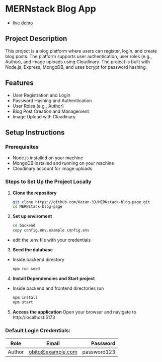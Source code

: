 ﻿# MERNstack Blog App

- [live demo](https://awwblogs.netlify.app)
## Project Description
This project is a blog platform where users can register, login, and create blog posts. The platform supports user authentication, user roles (e.g., Author), and image uploads using Cloudinary. The project is built with Node.js, Express, MongoDB, and uses bcrypt for password hashing.

## Features
- User Registration and Login
- Password Hashing and Authentication
- User Roles (e.g., Author)
- Blog Post Creation and Management
- Image Upload with Cloudinary

## Setup Instructions

### Prerequisites
- Node.js installed on your machine
- MongoDB installed and running on your machine
- Cloudinary account for image uploads

### Steps to Set Up the Project Locally

1. **Clone the repository**
   ```bash
   git clone https://github.com/Ketan-33/MERNstack-blog-page.git
   cd MERNstack-blog-page

2. **Set up enviroment**
   ```bash
   cd backend
   copy config.env.example config.env
- edit the .env file with your credentials

3. **Seed the database**
- Inside backend directory
  ```bash
  npm run seed

4. **Install Dependencies and Start project**
- Inside backend and frontend directories run
  ```bash
  npm install
  npm start

5. **Access the application**
   Open your browser and navigate to http://localhost:5173

### Default Login Credentials:


|     Role      |     Email     | Password |
| :-----------: | :-----------: | -------: |
|     Author    |  obito@example.com  |      password123 |



